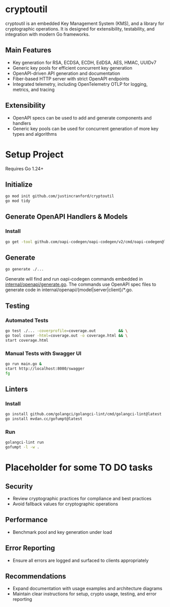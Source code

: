 # cryptoutil

cryptoutil is an embedded Key Management System (KMS), and a library for cryptographic operations. It is designed for extensibility, testability, and integration with modern Go frameworks.

## Main Features
- Key generation for RSA, ECDSA, ECDH, EdDSA, AES, HMAC, UUIDv7
- Generic key pools for efficient concurrent key generation
- OpenAPI-driven API generation and documentation
- Fiber-based HTTP server with strict OpenAPI endpoints
- Integrated telemetry, including OpenTelemetry OTLP for logging, metrics, and tracing

## Extensibility
- OpenAPI specs can be used to add and generate components and handlers
- Generic key pools can be used for concurrent generation of more key types and algorithms

# Setup Project

Requires Go 1.24+

## Initialize
```sh
go mod init github.com/justincranford/cryptoutil
go mod tidy
```

## Generate OpenAPI Handlers & Models

### Install

```sh
go get -tool github.com/oapi-codegen/oapi-codegen/v2/cmd/oapi-codegen@latest
```

## Generate
```sh
go generate ./...
```

Generate will find and run oapi-codegen commands embedded in [internal/openapi/generate.go](https://github.com/justincranford/cryptoutil/blob/main/internal/openapi/generate.go). The commands use OpenAPI spec files to generate code in internal/openapi/{model|server|client}/*.go.

## Testing

### Automated Tests
```sh
go test ./... -coverprofile=coverage.out          && \
go tool cover -html=coverage.out -o coverage.html && \
start coverage.html
```

### Manual Tests with Swagger UI
```sh
go run main.go &
start http://localhost:8080/swagger
fg
```

## Linters

### Install

```sh
go install github.com/golangci/golangci-lint/cmd/golangci-lint@latest
go install mvdan.cc/gofumpt@latest
```

### Run

```sh
golangci-lint run
gofumpt -l -w .
```

# Placeholder for some TO DO tasks

## Security
- Review cryptographic practices for compliance and best practices
- Avoid fallback values for cryptographic operations

## Performance
- Benchmark pool and key generation under load

## Error Reporting
- Ensure all errors are logged and surfaced to clients appropriately

## Recommendations
- Expand documentation with usage examples and architecture diagrams
- Maintain clear instructions for setup, crypto usage, testing, and error reporting
